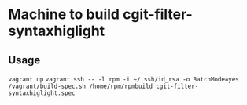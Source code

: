 Machine to build cgit-filter-syntaxhiglight
========


Usage
-------
`vagrant up`
`vagrant ssh -- -l rpm -i ~/.ssh/id_rsa -o BatchMode=yes /vagrant/build-spec.sh /home/rpm/rpmbuild cgit-filter-syntaxhiglight.spec`
